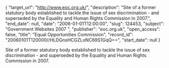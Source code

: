 {
  "target_url": "http://www.eoc.org.uk/", 
  "description": "Site of a former statutory body established to tackle the issue of sex discrimination - and superseded by the Equality and Human Rights Commission in 2007.", 
  "end_date": null, 
  "date": "2006-01-01T12:00:00", 
  "slug": 124453, 
  "subject": "Government Websites 2007 ", 
  "publisher": "eoc.org.uk", 
  "open_access": false, 
  "title": "Equal Opportunities Commission", 
  "record_id": "20060101T120000//HLDGnsHCGZLoNC69S1GqQ==", 
  "start_date": null
}

Site of a former statutory body established to tackle the issue of sex discrimination - and superseded by the Equality and Human Rights Commission in 2007.